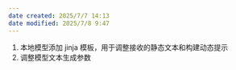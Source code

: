 ```yaml
---
date created: 2025/7/7 14:13
date modified: 2025/7/8 9:47
---
```

1. 本地模型添加 jinja 模板，用于调整接收的静态文本和构建动态提示
2. 调整模型文本生成参数